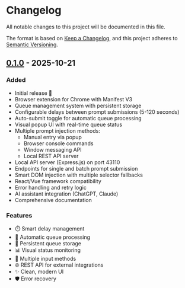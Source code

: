 # Changelog

All notable changes to this project will be documented in this file.

The format is based on [Keep a Changelog](https://keepachangelog.com/en/1.0.0/),
and this project adheres to [Semantic Versioning](https://semver.org/spec/v2.0.0.html).

## [0.1.0] - 2025-10-21

### Added
- Initial release 🎉
- Browser extension for Chrome with Manifest V3
- Queue management system with persistent storage
- Configurable delays between prompt submissions (5-120 seconds)
- Auto-submit toggle for automatic queue processing
- Visual popup UI with real-time queue status
- Multiple prompt injection methods:
  - Manual entry via popup
  - Browser console commands
  - Window messaging API
  - Local REST API server
- Local API server (Express.js) on port 43110
- Endpoints for single and batch prompt submission
- Smart DOM injection with multiple selector fallbacks
- React/Vue framework compatibility
- Error handling and retry logic
- AI assistant integration (ChatGPT, Claude)
- Comprehensive documentation

### Features
- ⏱️ Smart delay management
- 🔄 Automatic queue processing
- 💾 Persistent queue storage
- 📊 Visual status monitoring
- 🎯 Multiple input methods
- 🌐 REST API for external integrations
- ✨ Clean, modern UI
- 🛡️ Error recovery

[0.1.0]: https://github.com/YOUR-USERNAME/midjourney-control-plugin/releases/tag/v0.1.0

